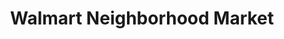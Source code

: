 ---
title: "Walmart Neighborhood Market"
url: /arlington/walmart-neighborhood-market/
shop: supermarket
---